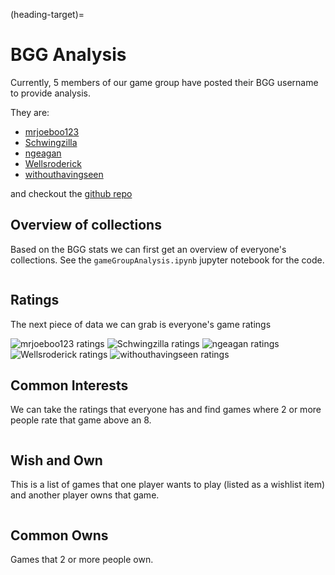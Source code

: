(heading-target)=
# BGG Analysis

Currently, 5 members of our game group have posted their BGG username to provide analysis.

They are:
- [mrjoeboo123](https://boardgamegeek.com/collection/user/mrjoeboo123)
- [Schwingzilla](https://boardgamegeek.com/collection/user/Schwingzilla)
- [ngeagan](https://boardgamegeek.com/collection/user/ngeagan)
- [Wellsroderick](https://boardgamegeek.com/collection/user/Wellsroderick)
- [withouthavingseen](https://boardgamegeek.com/collection/user/withouthavingseen)

and checkout the [github repo](https://github.com/joey-kilgore/bgg-analysis)

## Overview of collections

Based on the BGG stats we can first get an overview of everyone's collections. 
See the `gameGroupAnalysis.ipynb` jupyter notebook for the code.

```{include} generated/overview.md
```


## Ratings

The next piece of data we can grab is everyone's game ratings

![mrjoeboo123 ratings](/plots/mrjoeboo123.png)
![Schwingzilla ratings](/plots/Schwingzilla.png)
![ngeagan ratings](/plots/ngeagan.png)
![Wellsroderick ratings](/plots/Wellsroderick.png)
![withouthavingseen ratings](/plots/withouthavingseen.png)

## Common Interests

We can take the ratings that everyone has and find games where 2 or more people rate that game above an 8.  

```{include} generated/common_interests.html
```

## Wish and Own  
This is a list of games that one player wants to play (listed as a wishlist item)
and another player owns that game.

```{include} generated/wish_own.html
```

## Common Owns
Games that 2 or more people own.

```{include} generated/multi_own.html
```

